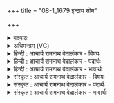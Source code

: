 +++
title = "08-1_1679 इन्द्राय सोम"

+++
<details><summary>पदपाठः</summary>

इ꣡न्द्रा꣢꣯य। सो꣣म। पा꣡त꣢꣯वे। वृ꣣त्रघ्ने꣡। वृ꣣त्र। घ्ने꣣। प꣡रि꣢꣯। सि꣣च्यसे। न꣡रे꣢꣯। च꣣। द꣡क्षि꣢꣯णावते। वी꣣रा꣡य꣣। स꣣दनास꣡दे꣢। स꣣दन। स꣡दे꣢꣯। १६७९।
</details>

<details><summary>अधिमन्त्रम् (VC)</summary>

- पवमानः सोमः
- अम्बरीषो वार्षागिर ऋजिश्वा भारद्वाजश्च
- अनुष्टुप्
- गान्धारः
</details>

<details><summary>हिन्दी : आचार्य रामनाथ वेदालंकार - विषयः</summary>

प्रथम ऋचा की व्याख्या उत्तरार्चिक में १३३१ क्रमाङ्क पर गुरु-शिष्य विषय में हो चुकी है। यहाँ परमात्मा की भक्ति का विषय वर्णित है।
</details>

<details><summary>हिन्दी : आचार्य रामनाथ वेदालंकार - पदार्थः</summary>

पदार्थान्वय -  हे(सोम)मेरे भक्तिरस!तू(वृत्रघ्ने)पाप-विनाशक, (दक्षिणावते)दानी, (वीराय)काम आदि षड़् रिपुओं को विशेष रूप से कम्पायमान करनेवाले, (सदनासदे)हृदय-सदन में स्थित(नरे च)और नेतृत्व करनेवाले(इन्द्राय)जगदीश्वर के(पातवे)पान करने के लिए(परिषिच्यसे)प्रवाहित किया जा रहा है ॥१॥
</details>

<details><summary>हिन्दी : आचार्य रामनाथ वेदालंकार - भावार्थः</summary>

भावार्थ -  परमात्मा के भक्त लोग पाप-कर्मों का परित्याग करके,प्रचुर ऐश्वर्य प्राप्त करके सब आन्तरिक और बाह्य विघ्नों को नष्ट करने में समर्थ हो जाते हैं ॥१॥
</details>

<details><summary>संस्कृत : आचार्य रामनाथ वेदालंकार - विषयः</summary>

तत्र प्रथमा ऋक् उत्तरार्चिके १३३१ क्रमाङ्के गुरुशिष्यविषये व्याख्याता अत्र परमात्मभक्तिविषय उच्यते।
</details>

<details><summary>संस्कृत : आचार्य रामनाथ वेदालंकार - पदार्थः</summary>

पदार्थान्वय -  हे(सोम)मदीय भक्तिरस!त्वम्(वृत्रघ्ने)पापानां हन्त्रे, (दक्षिणावते)दानवते(वीराय)कामादिषड्रिपूणां विशेषेण प्रकम्पयित्रे, (सदनासदे)हृदयगृहस्थिताय, (नरे च)नेतरि च(इन्द्राय)जगदीश्वराय(पातवे)पातुम्(परिषिच्यसे)परिक्षार्यसे ॥१॥
</details>

<details><summary>संस्कृत : आचार्य रामनाथ वेदालंकार - भावार्थः</summary>

भावार्थ -  परमात्मभक्ता जनाः पापकर्माणि परित्यज्य विपुलमैश्वर्यं च प्राप्य सर्वानान्तरान् बाह्यांश्च विघ्नान् हन्तुं क्षमन्ते ॥१॥
</details>